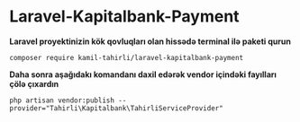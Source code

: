 # Laravel-Kapitalbank-Payment



**Laravel proyektinizin kök qovluqları olan hissədə terminal ilə paketi qurun**


```
composer require kamil-tahirli/laravel-kapitalbank-payment
```

**Daha sonra aşağıdakı komandanı daxil edərək vendor içindəki fayılları çölə çıxardın**

```
php artisan vendor:publish --provider="Tahirli\Kapitalbank\TahirliServiceProvider"
```

